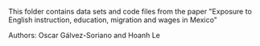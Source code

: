 This folder contains data sets and code files from the paper "Exposure to English instruction, education, migration and wages in Mexico"

Authors: Oscar Gálvez-Soriano and Hoanh Le
